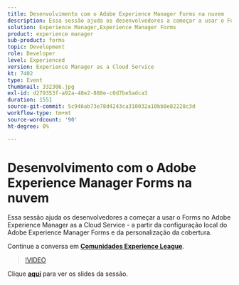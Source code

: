 ```yaml
---
title: Desenvolvimento com o Adobe Experience Manager Forms na nuvem
description: Essa sessão ajuda os desenvolvedores a começar a usar o Forms no Adobe Experience Manager as a Cloud Service - a partir da configuração local do Adobe Experience Manager Forms e da personalização da cobertura.
solution: Experience Manager,Experience Manager Forms
product: experience manager
sub-product: forms
topic: Development
role: Developer
level: Experienced
version: Experience Manager as a Cloud Service
kt: 7402
type: Event
thumbnail: 332306.jpg
exl-id: d279353f-a92a-48e2-888e-c0d7be5adca3
duration: 1551
source-git-commit: 5c946ab73e78d4243ca310032a10bb8e82228c3d
workflow-type: tm+mt
source-wordcount: '90'
ht-degree: 0%

---
```


# Desenvolvimento com o Adobe Experience Manager Forms na nuvem

Essa sessão ajuda os desenvolvedores a começar a usar o Forms no Adobe Experience Manager as a Cloud Service - a partir da configuração local do Adobe Experience Manager Forms e da personalização da cobertura.

Continue a conversa em **[Comunidades Experience League](https://adobe.ly/36Yd3v6)**.

>[!VIDEO](https://video.tv.adobe.com/v/332306/?quality=12&learn=on&hidetitle=true)

Clique **[aqui](/help/adobe-developers-live/assets/developing-aem-forms-cloud.pdf)** para ver os slides da sessão.
